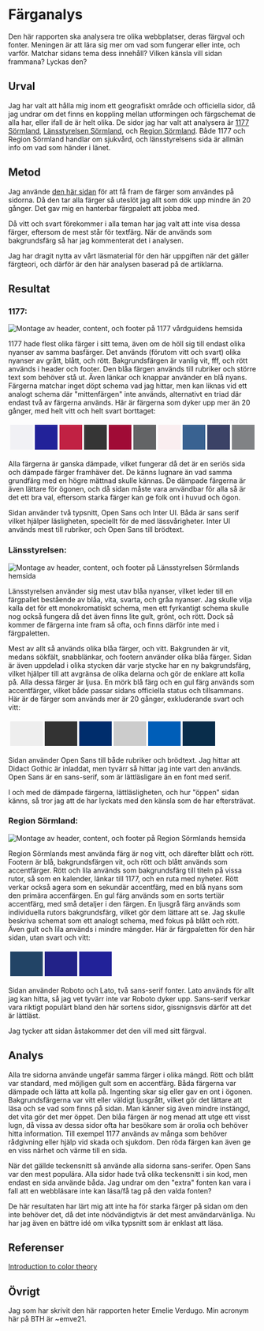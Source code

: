 Färganalys
=======================

Den här rapporten ska analysera tre olika webbplatser, deras färgval och fonter. Meningen är att lära sig mer om vad som fungerar eller inte, och varför. Matchar sidans tema dess innehåll? Vilken känsla vill sidan frammana? Lyckas den?

Urval
-----------------------

Jag har valt att hålla mig inom ett geografiskt område och officiella sidor, då jag undrar om det finns en koppling mellan utformingen och färgschemat de alla har, eller ifall de är helt olika. De sidor jag har valt att analysera är [1177 Sörmland](https://www.1177.se/Sormland/), [Länsstyrelsen Sörmland](https://www.lansstyrelsen.se/sodermanland.html), och [Region Sörmland](https://regionsormland.se/). Både 1177 och Region Sörmland handlar om sjukvård, och länsstyrelsens sida är allmän info om vad som händer i länet.


Metod
-----------------------

Jag använde [den här sidan](https://www.colorfyit.com/) för att få fram de färger som användes på sidorna. Då den tar alla färger så uteslöt jag allt som dök upp mindre än 20 gånger. Det gav mig en hanterbar färgpalett att jobba med.

Då vitt och svart förekommer i alla teman har jag valt att inte visa dessa färger, eftersom de mest står för textfärg. När de används som bakgrundsfärg så har jag kommenterat det i analysen.

Jag har dragit nytta av vårt läsmaterial för den här uppgiften när det gäller färgteori, och därför är den här analysen baserad på de artiklarna.

Resultat
-----------------------

### 1177:
![Montage av header, content, och footer på 1177 vårdguidens hemsida](portfolio/../../assets/img/1177.png "Startsidan för 1177 vårdguiden")

1177 hade flest olika färger i sitt tema, även om de höll sig till endast olika nyanser av samma basfärger. Det används (förutom vitt och svart) olika nyanser av grått, blått, och rött. Bakgrundsfärgen är vanlig vit, fff, och rött används i header och footer. Den blåa färgen används till rubriker och större text som behöver stå ut. Även länkar och knappar använder en blå nyans. Färgerna matchar inget döpt schema vad jag hittar, men kan liknas vid ett analogt schema där "mittenfärgen" inte används, alternativt en triad där endast två av färgerna används. Här är färgerna som dyker upp mer än 20 gånger, med helt vitt och helt svart borttaget:

<table style="border-spacing: 4px; border-collapse: separate">
<tr>
<td style="height: 50px; width: 50px; background-color: #f1f1f5">
<td style="height: 50px; width: 50px; background-color: #222299">
<td style="height: 50px; width: 50px; background-color: #c12143">
<td style="height: 50px; width: 50px; background-color: #353535">
<td style="height: 50px; width: 50px; background-color: #a00b36">
<td style="height: 50px; width: 50px; background-color: #636466">
<td style="height: 50px; width: 50px; background-color: #faeef0">
<td style="height: 50px; width: 50px; background-color: #396291">
<td style="height: 50px; width: 50px; background-color: #3b4266">
<td style="height: 50px; width: 50px; background-color: #808285">
</tr>
</table>

Alla färgerna är ganska dämpade, vilket fungerar då det är en seriös sida och dämpade färger framhäver det. De känns lugnare än vad samma grundfärg med en högre mättnad skulle kännas. De dämpade färgerna är även lättare för ögonen, och då sidan måste vara användbar för alla så är det ett bra val, eftersom starka färger kan ge folk ont i huvud och ögon.

Sidan använder två typsnitt, Open Sans och Inter UI. Båda är sans serif vilket hjälper läsligheten, speciellt för de med lässvårigheter. Inter UI används mest till rubriker, och Open Sans till brödtext.

### Länsstyrelsen:
![Montage av header, content, och footer på Länsstyrelsen Sörmlands hemsida](portfolio/../../assets/img/lansstyrelsen.png "Startsidan för Länsstyrelsen Sörmland")

Länsstyrelsen använder sig mest utav blåa nyanser, vilket leder till en färgpallet bestående av blåa, vita, svarta, och gråa nyanser. Jag skulle vilja kalla det för ett monokromatiskt schema, men ett fyrkantigt schema skulle nog också fungera då det även finns lite gult, grönt, och rött. Dock så kommer de färgerna inte fram så ofta, och finns därför inte med i färgpaletten.

Mest av allt så används olika blåa färger, och vitt. Bakgrunden är vit, medans sökfält, snabblänkar, och footern använder olika blåa färger. Sidan är även uppdelad i olika stycken där varje stycke har en ny bakgrundsfärg, vilket hjälper till att avgränsa de olika delarna och gör de enklare att kolla på. Alla dessa färger är ljusa. En mörk blå färg och en gul färg används som accentfärger, vilket både passar sidans officiella status och tillsammans. Här är de färger som används mer är 20 gånger, exkluderande svart och vitt:

<table style="border-spacing: 4px; border-collapse: separate">
<tr>
<td style="height: 50px; width: 50px; background-color: #eeeeee">
<td style="height: 50px; width: 50px; background-color: #333333">
<td style="height: 50px; width: 50px; background-color: #002d6c">
<td style="height: 50px; width: 50px; background-color: #cccccc">
<td style="height: 50px; width: 50px; background-color: #005eb8">
<td style="height: 50px; width: 50px; background-color: #092d4b">
</tr>
</table>

Sidan använder Open Sans till både rubriker och brödtext. Jag hittar att Didact Gothic är inladdat, men tyvärr så hittar jag inte vart den används. Open Sans är en sans-serif, som är lättläsligare än en font med serif.

I och med de dämpade färgerna, lättläsligheten, och hur "öppen" sidan känns, så tror jag att de har lyckats med den känsla som de har eftersträvat.

### Region Sörmland:
![Montage av header, content, och footer på Region Sörmlands hemsida](portfolio/../../assets/img/region.png "Startsidan för Region Sörmland")

Region Sörmlands mest använda färg är nog vitt, och därefter blått och rött. Footern är blå, bakgrundsfärgen vit, och rött och blått används som accentfärger. Rött och lila används som bakgrundsfärg till titeln på vissa rutor, så som en kalender, länkar till 1177, och en ruta med nyheter. Rött verkar också agera som en sekundär accentfärg, med en blå nyans som den primära accenfärgen. En gul färg används som en sorts tertiär accentfärg, med små detaljer i den färgen. En ljusgrå färg används som individuella rutors bakgrundsfärg, vilket gör dem lättare att se. Jag skulle beskriva schemat som ett analogt schema, med fokus på blått och rött. Även gult och lila används i mindre mängder. Här är färgpaletten för den här sidan, utan svart och vitt:

<table style="border-spacing: 4px; border-collapse: separate">
<tr>
<td style="height: 50px; width: 50px; background-color: #224466">
<td style="height: 50px; width: 50px; background-color: #222288">
<td style="height: 50px; width: 50px; background-color: #222299">
</tr>
</table>

Sidan använder Roboto och Lato, två sans-serif fonter. Lato används för allt jag kan hitta, så jag vet tyvärr inte var Roboto dyker upp. Sans-serif verkar vara riktigt populärt bland den här sortens sidor, gissnignsvis därför att det är lättläst.

Jag tycker att sidan åstakommer det den vill med sitt färgval.

Analys
-----------------------

Alla tre sidorna använde ungefär samma färger i olika mängd. Rött och blått var standard, med möjligen gult som en accentfärg. Båda färgerna var dämpade och lätta att kolla på. Ingenting skar sig eller gav en ont i ögonen. Bakgrundsfärgerna var vitt eller väldigt ljusgrått, vilket gör det lättare att läsa och se vad som finns på sidan. Man känner sig även mindre instängd, det vita gör det mer öppet. Den blåa färgen är nog menad att utge ett visst lugn, då vissa av dessa sidor ofta har besökare som är orolia och behöver hitta information. Till exempel 1177 används av många som behöver rådgivning eller hjälp vid skada och sjukdom. Den röda färgen kan även ge en viss närhet och värme till en sida.

När det gällde teckensnitt så använde alla sidorna sans-serifer. Open Sans var den mest populära. Alla sidor hade två olika teckensnitt i sin kod, men endast en sida använde båda. Jag undrar om den "extra" fonten kan vara i fall att en webbläsare inte kan läsa/få tag på den valda fonten?

De här resultaten har lärt mig att inte ha för starka färger på sidan om den inte behöver det, då det inte nödvändigtvis är det mest användarvänliga. Nu har jag även en bättre idé om vilka typsnitt som är enklast att läsa.

Referenser
-----------------------

[Introduction to color theory](https://webdesign.tutsplus.com/articles/an-introduction-to-color-theory-for-web-designers--webdesign-1437)

Övrigt
-----------------------

Jag som har skrivit den här rapporten heter Emelie Verdugo. Min acronym här på BTH är ~emve21.
